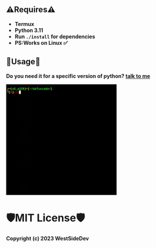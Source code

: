 ## ⚠️Requires⚠️
- **Termux**
- **Python 3.11**
- **Run ``./install`` for dependencies**
- **PS:Works on Linux ✅**
## 🔰Usage🔰
**Do you need it for a specific version of python? [talk to me](https://t.me/WestSideDev)**

<g>
   <img src="/usage.gif" width="300"
</g>

# 🛡️MIT License🛡️
**Copyright (c) 2023 WestSideDev**
